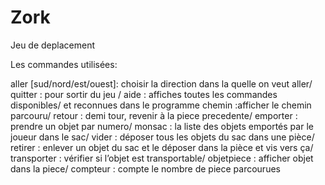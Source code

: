 # Zork

Jeu de deplacement

Les commandes utilisées:

aller [sud/nord/est/ouest]: choisir la direction dans la quelle on veut aller/
quitter : pour sortir du jeu /
aide : affiches toutes les commandes disponibles/
et reconnues dans le programme
chemin :afficher le chemin parcouru/
retour : demi tour, revenir à la piece precedente/
emporter : prendre un objet  par numero/
monsac : la liste des objets emportés par le joueur dans le sac/
vider : déposer tous les objets du sac dans une pièce/
retirer : enlever un objet du sac et le déposer dans la pièce et vis vers ça/
transporter : vérifier si l’objet est transportable/
objetpiece : afficher objet dans la piece/
compteur : compte le nombre de piece parcourues
